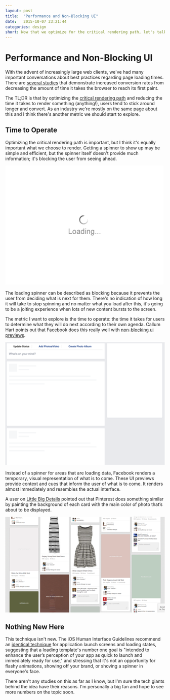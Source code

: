 ```yaml
---
layout: post
title:  "Performance and Non-Blocking UI"
date:   2015-10-07 23:21:44
categories: design
short: Now that we optimize for the critical rendering path, let's talk about something else.
---
```


# Performance and Non-Blocking UI

With the advent of increasingly large web clients, we've had many important conversations about best practices regarding page loading times. There are [several  studies](http://www.google.com/think/multiscreen/success.html) that demonstrate increased conversion rates from decreasing the amount of time it takes the browser to reach its first paint.

The TL;DR is that by optimizing the [critical rendering path](https://developers.google.com/web/fundamentals/performance/critical-rendering-path/analyzing-crp?hl=en) and reducing the time it takes to render something (anything!), users tend to stick around longer and convert. As an industry we're mostly on the same page about this and I think there's another metric we should start to explore.

## Time to Operate

Optimizing the critical rendering path is important, but I think it's equally important what we choose to render. Getting a spinner to show up may be simple and efficient, but the spinner itself doesn't provide much information; it's blocking the user from seeing ahead.

![Loading Spinner...](/public/images/loading.gif)

The loading spinner can be described as blocking because it prevents the user from deciding what is next for them. There's no indication of how long it will take to stop spinning and no matter what you load after this, it's going to be a jolting experience when lots of new content bursts to the screen.

The metric I want to explore is the time to operate: the time it takes for users to determine what they will do next according to their own agenda. Callum Hart points out that Facebook does this really well with [non-blocking ui previews](http://www.callumhart.com/blog/non-blocking-uis-with-interface-previews).

![Facebook non-blocking ui preview](/public/images/facebook.png)

Instead of a spinner for areas that are loading data, Facebook renders a temporary, visual representation of what is to come. These UI previews provide context and cues that inform the user of what is to come. It renders almost immediately and resembles the actual interface.

A user on [Little Big Details]( http://littlebigdetails.com/post/56782380031/pinterest-before-image-is-loaded-the-background) pointed out that Pinterest does something similar by painting the background of each card with the main color of  photo that’s about to be displayed.

![Pinterest](/public/images/pinterest.png)

## Nothing New Here

This technique isn't new. The iOS Human Interface Guidelines recommend an [identical technique](https://developer.apple.com/library/ios/documentation/UserExperience/Conceptual/MobileHIG/LaunchImages.html) for application launch screens and loading states, suggesting that a loading template's number one goal is "intended to enhance the user’s perception of your app as quick to launch and immediately ready for use," and stressing that it's not an opportunity for flashy animations, showing off your brand, or shoving a spinner in everyone's face.

There aren't any studies on this as far as I know, but I'm sure the tech giants behind the idea have their reasons. I'm personally a big fan and hope to see more numbers on the topic soon.
